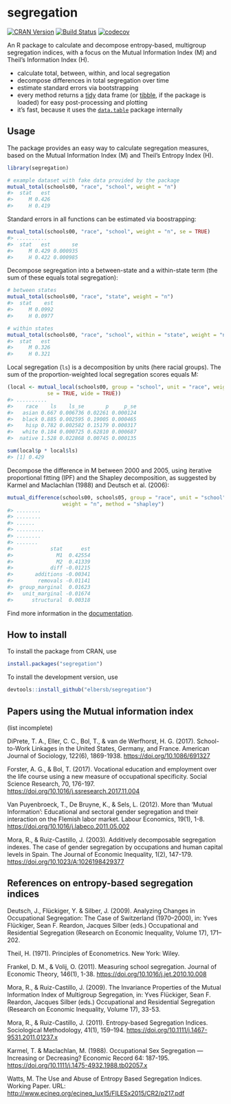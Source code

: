 
<!-- README.md is generated from README.Rmd. Please edit that file -->

# segregation

[![CRAN
Version](https://www.r-pkg.org/badges/version/segregation)](https://CRAN.R-project.org/package=segregation)
[![Build
Status](https://travis-ci.org/elbersb/segregation.svg?branch=master)](https://travis-ci.org/elbersb/segregation)
[![codecov](https://codecov.io/gh/elbersb/segregation/branch/master/graph/badge.svg)](https://codecov.io/gh/elbersb/segregation)

An R package to calculate and decompose entropy-based, multigroup
segregation indices, with a focus on the Mutual Information Index (M)
and Theil’s Information Index (H).

  - calculate total, between, within, and local segregation
  - decompose differences in total segregation over time
  - estimate standard errors via bootstrapping
  - every method returns a
    [tidy](http://vita.had.co.nz/papers/tidy-data.html) data frame (or
    [tibble](http://tibble.tidyverse.org), if the package is loaded) for
    easy post-processing and plotting
  - it’s fast, because it uses the
    [`data.table`](https://github.com/Rdatatable/data.table/wiki)
    package internally

## Usage

The package provides an easy way to calculate segregation measures,
based on the Mutual Information Index (M) and Theil’s Entropy Index (H).

``` r
library(segregation)

# example dataset with fake data provided by the package
mutual_total(schools00, "race", "school", weight = "n")
#>  stat   est
#>     M 0.426
#>     H 0.419
```

Standard errors in all functions can be estimated via boostrapping:

``` r
mutual_total(schools00, "race", "school", weight = "n", se = TRUE)
#> ..........
#>  stat   est       se
#>     M 0.429 0.000935
#>     H 0.422 0.000985
```

Decompose segregation into a between-state and a within-state term (the
sum of these equals total segregation):

``` r
# between states
mutual_total(schools00, "race", "state", weight = "n")
#>  stat    est
#>     M 0.0992
#>     H 0.0977

# within states
mutual_total(schools00, "race", "school", within = "state", weight = "n")
#>  stat   est
#>     M 0.326
#>     H 0.321
```

Local segregation (`ls`) is a decomposition by units (here racial
groups). The sum of the proportion-weighted local segregation scores
equals
M:

``` r
(local <- mutual_local(schools00, group = "school", unit = "race", weight = "n",
             se = TRUE, wide = TRUE))
#> ..........
#>    race    ls    ls_se       p     p_se
#>   asian 0.667 0.006736 0.02261 0.000124
#>   black 0.885 0.002595 0.19005 0.000465
#>    hisp 0.782 0.002582 0.15179 0.000317
#>   white 0.184 0.000725 0.62810 0.000687
#>  native 1.528 0.022868 0.00745 0.000135

sum(local$p * local$ls)
#> [1] 0.429
```

Decompose the difference in M between 2000 and 2005, using iterative
proportional fitting (IPF) and the Shapley decomposition, as suggested
by Karmel and Maclachlan (1988) and Deutsch et al. (2006):

``` r
mutual_difference(schools00, schools05, group = "race", unit = "school",
                  weight = "n", method = "shapley")
#> ........
#> ........
#> ......
#> .........
#> ........
#> .......
#>            stat      est
#>              M1  0.42554
#>              M2  0.41339
#>            diff -0.01215
#>       additions -0.00341
#>        removals -0.01141
#>  group_marginal  0.01623
#>   unit_marginal -0.01674
#>      structural  0.00318
```

Find more information in the
[documentation](https://elbersb.de/segregation).

## How to install

To install the package from CRAN, use

``` r
install.packages("segregation")
```

To install the development version, use

``` r
devtools::install_github("elbersb/segregation")
```

## Papers using the Mutual information index

(list incomplete)

DiPrete, T. A., Eller, C. C., Bol, T., & van de Werfhorst, H. G. (2017).
School-to-Work Linkages in the United States, Germany, and France.
American Journal of Sociology, 122(6), 1869-1938.
<https://doi.org/10.1086/691327>

Forster, A. G., & Bol, T. (2017). Vocational education and employment
over the life course using a new measure of occupational specificity.
Social Science Research, 70, 176-197.
<https://doi.org/10.1016/j.ssresearch.2017.11.004>

Van Puyenbroeck, T., De Bruyne, K., & Sels, L. (2012). More than ‘Mutual
Information’: Educational and sectoral gender segregation and their
interaction on the Flemish labor market. Labour Economics, 19(1), 1-8.
<https://doi.org/10.1016/j.labeco.2011.05.002>

Mora, R., & Ruiz-Castillo, J. (2003). Additively decomposable
segregation indexes. The case of gender segregation by occupations and
human capital levels in Spain. The Journal of Economic Inequality, 1(2),
147-179. <https://doi.org/10.1023/A:1026198429377>

## References on entropy-based segregation indices

Deutsch, J., Flückiger, Y. & Silber, J. (2009). Analyzing Changes in
Occupational Segregation: The Case of Switzerland (1970–2000), in: Yves
Flückiger, Sean F. Reardon, Jacques Silber (eds.) Occupational and
Residential Segregation (Research on Economic Inequality, Volume 17),
171–202.

Theil, H. (1971). Principles of Econometrics. New York: Wiley.

Frankel, D. M., & Volij, O. (2011). Measuring school segregation.
Journal of Economic Theory, 146(1), 1-38.
<https://doi.org/10.1016/j.jet.2010.10.008>

Mora, R., & Ruiz-Castillo, J. (2009). The Invariance Properties of the
Mutual Information Index of Multigroup Segregation, in: Yves Flückiger,
Sean F. Reardon, Jacques Silber (eds.) Occupational and Residential
Segregation (Research on Economic Inequality, Volume 17), 33-53.

Mora, R., & Ruiz-Castillo, J. (2011). Entropy-based Segregation Indices.
Sociological Methodology, 41(1), 159–194.
<https://doi.org/10.1111/j.1467-9531.2011.01237.x>

Karmel, T. & Maclachlan, M. (1988). Occupational Sex Segregation —
Increasing or Decreasing? Economic Record 64: 187-195.
<https://doi.org/10.1111/j.1475-4932.1988.tb02057.x>

Watts, M. The Use and Abuse of Entropy Based Segregation Indices.
Working Paper. URL:
<http://www.ecineq.org/ecineq_lux15/FILESx2015/CR2/p217.pdf>

